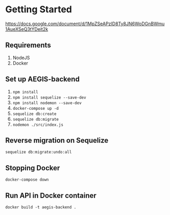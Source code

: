 # Getting Started
https://docs.google.com/document/d/1MpZSeAPzID8Ty8JN6WoDGnBWmu1AueXSeQ3tYDeit2k

## Requirements
1. NodeJS
2. Docker 

## Set up AEGIS-backend
1. `npm install`
2. `npm install sequelize --save-dev`
3. `npm install nodemon --save-dev`
4. `docker-compose up -d`
5. `sequelize db:create`
6. `sequelize db:migrate`
7. `nodemon ./src/index.js`

## Reverse migration on Sequelize

`sequelize db:migrate:undo:all`

## Stopping Docker

`docker-compose down`
## Run API in Docker container

`docker build -t aegis-backend .`